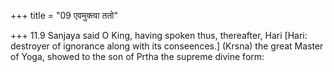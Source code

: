 +++
title = "09 एवमुक्त्वा ततो"

+++
11.9 Sanjaya said O King, having spoken thus, thereafter, Hari \[Hari:
destroyer of ignorance along with its conseences.\] (Krsna) the great
Master of Yoga, showed to the son of Prtha the supreme divine form:

